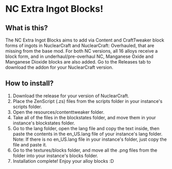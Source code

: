 # NC Extra Ingot Blocks!

## What is this?
The NC Extra Ingot Blocks aims to add via Content and CraftTweaker block forms of ingots in NuclearCraft and NuclearCraft: Overhauled, that are missing from the base mod.
For both NC versions, all 16 alloys receive a block form, and in underhaul/pre-overhaul NC, Manganese Oxide and Manganese Dioxide blocks are also added.
Go to the Releases tab to download the addon for your NuclearCraft version.

## How to install?
1. Download the release for your version of NuclearCraft.
2. Place the ZenScript (.zs) files from the scripts folder in your instance's scripts folder.
3. Open the resources/contenttweaker folder.
4. Take all of the files in the blockstates folder, and move them in your instance's blockstates folder.
5. Go to the lang folder, open the lang file and copy the text inside, then paste the contents in the en_US.lang file of your instance's lang folder.
Note: If there is no en_US.lang file in your instance's folder, just copy the file and paste it.
6. Go to the textures/blocks folder, and move all the .png files from the folder into your instance's blocks folder.
7. Installation complete! Enjoy your alloy blocks :D

